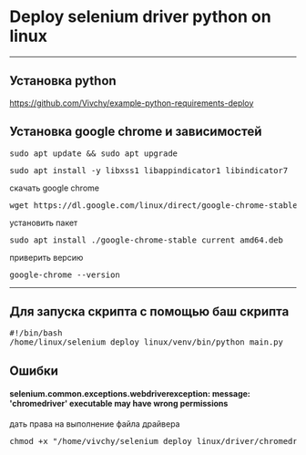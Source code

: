 # Deploy selenium driver python on linux 

***

## Установка python 

https://github.com/Vivchy/example-python-requirements-deploy

## Установка google chrome и зависимостей

<pre>sudo apt update && sudo apt upgrade</pre>
<pre>sudo apt install -y libxss1 libappindicator1 libindicator7</pre>

скачать google chrome

<pre>wget https://dl.google.com/linux/direct/google-chrome-stable_current_amd64.deb</pre>

установить пакет

<pre>sudo apt install ./google-chrome-stable_current_amd64.deb
</pre>

приверить версию 

<pre>google-chrome --version</pre>

***

## Для запуска скрипта с помощью баш скрипта 

<pre>
#!/bin/bash
/home/linux/selenium_deploy_linux/venv/bin/python main.py
</pre>

## Ошибки

#### selenium.common.exceptions.webdriverexception: message: 'chromedriver' executable may have wrong permissions

дать права на выполнение файла драйвера

<pre>chmod +x "/home/vivchy/selenium_deploy_linux/driver/chromedriver_linux"</pre>